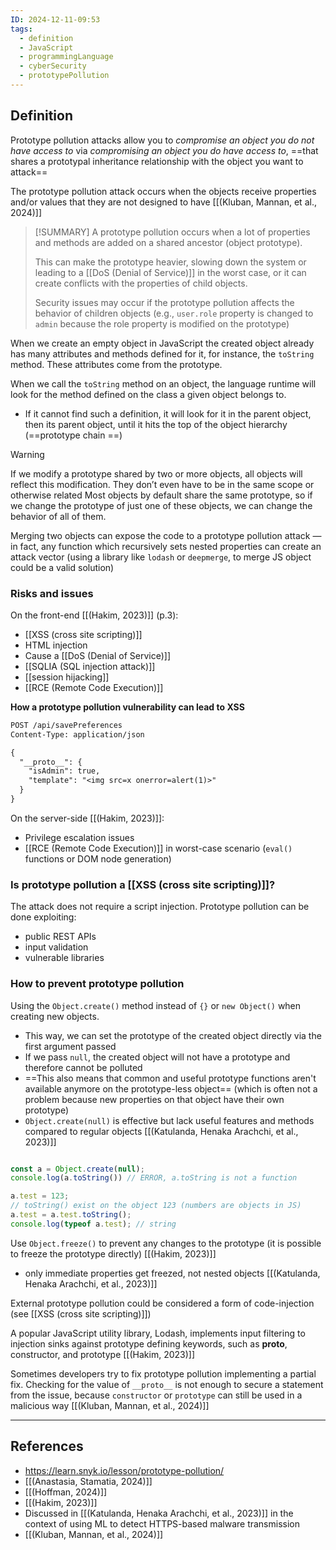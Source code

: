 ```yaml
---
ID: 2024-12-11-09:53
tags:
  - definition
  - JavaScript
  - programmingLanguage
  - cyberSecurity
  - prototypePollution
---
```

## Definition

Prototype pollution attacks allow you to *compromise an object you do not have access to* via *compromising an object you do have access to*, ==that shares a prototypal inheritance relationship with the object you want to attack==

The prototype pollution attack occurs when the objects receive properties and/or values that they are not designed to have [[(Kluban, Mannan, et al., 2024)]]

> [!SUMMARY]
> A prototype pollution occurs when a lot of properties and methods are added on a shared ancestor (object prototype).
> 
>This can make the prototype heavier, slowing down the system or leading to a [[DoS (Denial of Service)]] in the worst case, or it can create conflicts with the properties of child objects.
> 
> Security issues may occur if the prototype pollution affects the behavior of children objects (e.g., `user.role` property is changed to `admin` because the role property is modified on the prototype)

When we create an empty object in JavaScript the created object already has many attributes and methods defined for it, for instance, the `toString` method. These attributes come from the prototype.

When we call the `toString` method on an object, the language runtime will look for the method defined on the class a given object belongs to.
- If it cannot find such a definition, it will look for it in the parent object, then its parent object, until it hits the top of the object hierarchy (==prototype chain ==)

> [!WARNING]
> If we modify a prototype shared by two or more objects, all objects will reflect this modification. They don’t even have to be in the same scope or otherwise related
   Most objects by default share the same prototype, so if we change the prototype of just one of these objects, we can change the behavior of all of them.

Merging two objects can expose the code to a prototype pollution attack — in fact, any function which recursively sets nested properties can create an attack vector (using a library like `lodash` or `deepmerge`, to merge JS object could be a valid solution) 

### Risks and issues

On the front-end [[(Hakim, 2023)]] (p.3):
- [[XSS (cross site scripting)]]
- HTML injection
- Cause a [[DoS (Denial of Service)]]
- [[SQLIA (SQL injection attack)]]
- [[session hijacking]]
- [[RCE (Remote Code Execution)]]

**How a prototype pollution vulnerability can lead to XSS**

```txt
POST /api/savePreferences
Content-Type: application/json

{
  "__proto__": {
    "isAdmin": true,
    "template": "<img src=x onerror=alert(1)>"
  }
}
```

On the server-side [[(Hakim, 2023)]]:
- Privilege escalation issues
- [[RCE (Remote Code Execution)]] in worst-case scenario (`eval()` functions or DOM node generation)

### Is prototype pollution a [[XSS (cross site scripting)]]?

The attack does not require a script injection. Prototype pollution can be done exploiting:
- public REST APIs
- input validation
- vulnerable libraries

### How to prevent prototype pollution

Using the `Object.create()` method instead of `{}` or `new Object()` when creating new objects. 
- This way, we can set the prototype of the created object directly via the first argument passed
- If we pass `null`, the created object will not have a prototype and therefore cannot be polluted
- ==This also means that common and useful prototype functions aren't available anymore on the prototype-less object== (which is often not a problem because new properties on that object have their own prototype)
- `Object.create(null)` is effective but lack useful features and methods compared to regular objects [[(Katulanda, Henaka Arachchi, et al., 2023)]] 

```JavaScript

const a = Object.create(null);
console.log(a.toString()) // ERROR, a.toString is not a function

a.test = 123;
// toString() exist on the object 123 (numbers are objects in JS)
a.test = a.test.toString();
console.log(typeof a.test); // string 

```

Use `Object.freeze()` to prevent any changes to the prototype (it is possible to freeze the prototype directly) [[(Hakim, 2023)]]
- only immediate properties get freezed, not nested objects [[(Katulanda, Henaka Arachchi, et al., 2023)]] 

External prototype pollution could be considered a form of code-injection (see [[XSS (cross site scripting)]])

A popular JavaScript utility library, Lodash, implements input filtering to injection sinks against prototype defining keywords, such as __proto__, constructor, and prototype [[(Hakim, 2023)]]

Sometimes developers try to fix prototype pollution implementing a partial fix. Checking for the value of `__proto__` is not enough to secure a statement from the issue, because `constructor` or `prototype` can still be used in a malicious way [[(Kluban, Mannan, et al., 2024)]]

---
## References
- https://learn.snyk.io/lesson/prototype-pollution/
- [[(Anastasia, Stamatia, 2024)]]
- [[(Hoffman, 2024)]]
- [[(Hakim, 2023)]]
- Discussed in [[(Katulanda, Henaka Arachchi, et al., 2023)]] in the context of using ML to detect HTTPS-based malware transmission
- [[(Kluban, Mannan, et al., 2024)]]